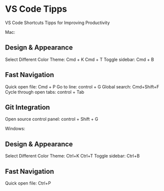 # VS Code Tipps
VS Code Shortcuts Tipps for Improving Productivity



Mac:
## Design & Appearance
Select Different Color Theme: Cmd + K Cmd + T
Toggle sidebar: Cmd + B

## Fast Navigation
Quick open file: Cmd + P
Go to line: control + G
Global search: Cmd+Shift+F
Cycle through open tabs: control + Tab


## Git Integration
Open source control panel: control + Shift + G








Windows:
## Design & Appearance
Select Different Color Theme: Ctrl+K Ctrl+T
Toggle sidebar: Ctrl+B

## Fast Navigation
Quick open file: Ctrl+P
